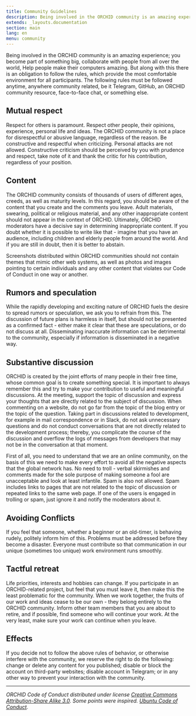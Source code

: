 ```yaml
---
title: Community Guidelines
description: Being involved in the ORCHID community is an amazing experience
extends: _layouts.documentation
section: main
lang: en
menu: community
---
```


Being involved in the ORCHID community is an amazing experience;
you become part of something big, collaborate with people from all over the world,
Help people make their computers amazing.
But along with this there is an obligation to follow the rules,
which provide the most comfortable environment for all participants.
The following rules must be followed anytime, anywhere
community related, be it Telegram, GitHub, an ORCHID community resource, face-to-face chat, or something else.

## Mutual respect

Respect for others is paramount. Respect other people, their opinions, experience, personal life and ideas. The ORCHID community is not a place for disrespectful or abusive language, regardless of the reason. Be constructive and respectful when criticizing. Personal attacks are not allowed. Constructive criticism should be perceived by you with prudence and respect, take note of it and thank the critic for his contribution, regardless of your position.

## Content

The ORCHID community consists of thousands of users of different ages, creeds, as well as maturity levels. In this regard, you should be aware of the content that you create and the comments you leave. Adult materials, swearing, political or religious material, and any other inappropriate content should not appear in the context of ORCHID. Ultimately, ORCHID moderators have a decisive say in determining inappropriate content. If you doubt whether it is possible to write like that - imagine that you have an audience, including children and elderly people from around the world. And if you are still in doubt, then it is better to abstain.

Screenshots distributed within ORCHID communities should not contain themes that mimic other web systems, as well as photos and images pointing to certain individuals and any other content that violates our Code of Conduct in one way or another.

## Rumors and speculation

While the rapidly developing and exciting nature of ORCHID fuels the desire to spread rumors or speculation, we ask you to refrain from this. The discussion of future plans is harmless in itself, but should not be presented as a confirmed fact - either make it clear that these are speculations, or do not discuss at all. Disseminating inaccurate information can be detrimental to the community, especially if information is disseminated in a negative way.

## Substantive discussion

ORCHID is created by the joint efforts of many people in their free time, whose common goal is to create something special. It is important to always remember this and try to make your contribution to useful and meaningful discussions. At the meeting, support the topic of discussion and express your thoughts that are directly related to the subject of discussion. When commenting on a website, do not go far from the topic of the blog entry or the topic of the question. Taking part in discussions related to development, for example in mail correspondence or in Slack, do not ask unnecessary questions and do not conduct conversations that are not directly related to the development process; thereby, you complicate the course of the discussion and overflow the logs of messages from developers that may not be in the conversation at that moment.

First of all, you need to understand that we are an online community, on the basis of this we need to make every effort to avoid all the negative aspects that the global network has. No need to troll - verbal skirmishes and comments made for the sole purpose of making someone a fool are unacceptable and look at least infantile. Spam is also not allowed. Spam includes links to pages that are not related to the topic of discussion or repeated links to the same web page. If one of the users is engaged in trolling or spam, just ignore it and notify the moderators about it.

## Avoiding Conflicts

If you feel that someone, whether a beginner or an old-timer, is behaving rudely, politely inform him of this. Problems must be addressed before they become a disaster. Everyone must contribute so that communication in our unique (sometimes too unique) work environment runs smoothly.

## Tactful retreat

Life priorities, interests and hobbies can change. If you participate in an ORCHID-related project, but feel that you must leave it, then make this the least problematic for the community. When we work together, the fruits of our work and ideas cease to be our own - they belong entirely to the ORCHID community. Inform other team members that you are about to retire, and if possible, find someone who will continue your work. At the very least, make sure your work can continue when you leave.

## Effects

If you decide not to follow the above rules of behavior, or otherwise interfere with the community, we reserve the right to do the following: change or delete any content for you published; disable or block the account on third-party websites; disable account in Telegram; or in any other way to prevent your interaction with the community.

----------

_ORCHID Code of Conduct distributed under license [Creative Commons Attribution-Share Alike 3.0](http://creativecommons.org/licenses/by-sa/3.0/). 
Some points were inspired. [Ubuntu Code of Conduct](http://www.ubuntu.com/about/about-ubuntu/conduct)._
